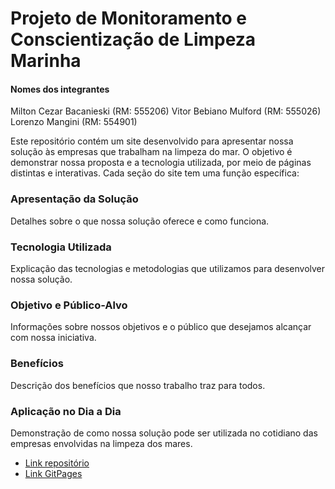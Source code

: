 # Projeto de Monitoramento e Conscientização de Limpeza Marinha


#### Nomes dos integrantes
Milton Cezar Bacanieski (RM: 555206)
Vitor Bebiano Mulford (RM: 555026)
Lorenzo Mangini (RM: 554901)

Este repositório contém um site desenvolvido para apresentar nossa solução às empresas que trabalham na limpeza do mar. O objetivo é demonstrar nossa proposta e a tecnologia utilizada, por meio de páginas distintas e interativas. Cada seção do site tem uma função específica:

### Apresentação da Solução
Detalhes sobre o que nossa solução oferece e como funciona.

### Tecnologia Utilizada
Explicação das tecnologias e metodologias que utilizamos para desenvolver nossa solução.

### Objetivo e Público-Alvo
Informações sobre nossos objetivos e o público que desejamos alcançar com nossa iniciativa.

### Benefícios
Descrição dos benefícios que nosso trabalho traz para todos.

### Aplicação no Dia a Dia
Demonstração de como nossa solução pode ser utilizada no cotidiano das empresas envolvidas na limpeza dos mares.

- [Link repositório](https://github.com/gs-webDev-LCV/gs-webDev.git)
- [Link GitPages](https://gs-webdev-lcv.github.io/gs-webDev/)

